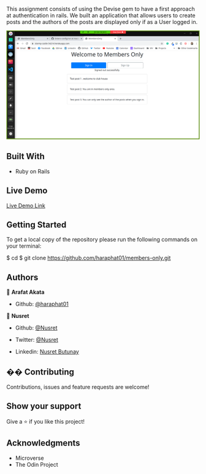
This assignment consists of using the Devise gem to have a first approach at authentication in rails. We built an application that allows users to create posts and the authors of the posts are displayed only if as a User logged in.

![screenshot](/app/assets/images/screenshot.png)

## Built With

- Ruby on Rails

## Live Demo

[Live Demo Link](https://stormy-castle-54214.herokuapp.com/)

## Getting Started

To get a local copy of the repository please run the following commands on your terminal:

$ cd <folder>
$ git clone https://github.com/haraphat01/members-only.git

## Authors

👤 **Arafat Akata**

- Github: [ @haraphat01](https://github.com/haraphat01)

👤 **Nusret**

- Github: [@Nusret](https://github.com/nusretbutunay)

- Twitter: [@Nusret](https://twitter.com/nusretbutunay)

- Linkedin: [Nusret Butunay](https://www.linkedin.com/in/nusretbutunay)

## �� Contributing

Contributions, issues and feature requests are welcome!

## Show your support

Give a ⭐️ if you like this project!

## Acknowledgments

- Microverse
- The Odin Project
